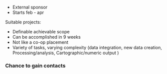
- External sponsor
- Starts feb - apr


Suitable projects:

- Definable achievable scope
- Can be accomplished in 9 weeks
- Not like a co-op placement
- Variety of tasks, varying complexity (data integration, new data creation, Processing/analysis, Cartographic/numeric output )

### Chance to gain contacts

